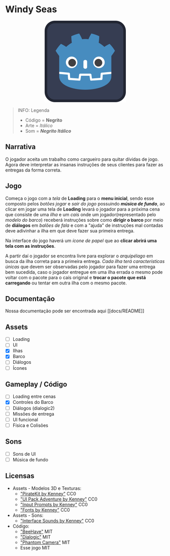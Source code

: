 # Windy Seas

<p align="center">
	<img class="align-center" src="./icon.svg" alt="icon"/>
</p>

> INFO: Legenda
>
> - Código = **Negrito**
> - Arte = _Itálico_
> - Som = **_Negrito Itálico_**

## Narrativa

O jogador aceita um trabalho como cargueiro para quitar dívidas de jogo. Agora deve interpretar as insanas instruções de seus clientes para fazer as entregas da forma correta.

## Jogo

Começa o jogo com a _tela_ de **Loading** para o **menu inicial**, sendo esse composto pelos _botões jogar_ e _sair do jogo_ possuindo **_música de fundo_**, ao clicar em jogar uma tela de **Loading** levará o jogador para a próxima cena que consiste de uma _ilha_ e um _caís_ onde um jogador(representado pelo _modelo do barco_) receberá instruções sobre como **dirigir o barco** por meio de **diálogos** em _balões de fala_ e com a "ajuda" de instruções mal contadas deve adivinhar a ilha em que deve fazer sua primeira entrega.

Na interface do jogo haverá um _ícone de papel_ que ao **clicar abrirá uma tela com as instruções**.

A partir daí o jogador se encontra livre para explorar o _arquipélago_ em busca da ilha correta para a primeira entrega. _Cada ilha terá características únicas_ que devem ser observadas pelo jogador para fazer uma entrega bem sucedida, caso o jogador entregue em uma ilha errada o mesmo pode voltar com o pacote para o caís original e **trocar o pacote que está carregando** ou tentar em outra ilha com o mesmo pacote.

## Documentação

Nossa documentação pode ser encontrada aqui [[docs/README]]

## Assets

- [ ] Loading
- [ ] UI
- [x] Ilhas
- [x] Barco
- [ ] Diálogos
- [ ] Ícones

## Gameplay / Código

- [ ] Loading entre cenas
- [x] Controles do Barco
- [ ] Diálogos (dialogic2)
- [ ] Missões de entrega
- [ ] UI funcional
- [ ] Física e Colisões

## Sons

- [ ] Sons de UI
- [ ] Música de fundo

## Licensas

- Assets - Modelos 3D e Texturas:
  - ["PirateKit by Kenney"](https://kenney.nl/assets/pirate-kit) CC0
  - ["UI Pack Adventure by Kenney"](https://kenney.nl/assets/ui-pack-adventure) CC0
  - ["Input Prompts by Kenney"](https://kenney.nl/assets/input-prompts) CC0
  - ["Fonts by Kenney"](https://kenney.nl/assets/kenney-fonts) CC0
- Assets - Sons:
  - ["Interface Sounds by Kenney"](https://kenney.nl/assets/interface-sounds) CC0
- Código:
  - ["BeeHave"](https://bitbra.in/beehave/#/) MIT
  - ["Dialogic"](https://github.com/dialogic-godot/dialogic?tab=readme-ov-file#dialogic-2) MIT
  - ["Phantom Camera"](https://phantom-camera.dev/) MIT
  - Esse jogo MIT
